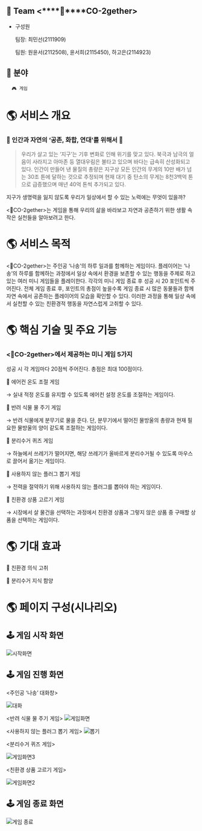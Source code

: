 ## 🔹 Team <****🌱****CO-2gether>

- 구성원
    
    팀장: 최민선(2111909)
    
    팀원: 원윤서(2112508), 윤서희(2115450), 하고은(2114923)

## 🔹 분야

      🎮 게임

# 🌎 서비스 개요

### 🌳 인간과 자연의 ‘공존, 화합, 연대’를 위해서 🌳

> 우리가 살고 있는 ‘지구’는 기후 변화로 인해 위기를 맞고 있다. 북극과 남극의 얼음이 사라지고 아마존 등 열대우림은 불타고 있으며 바다는 급속히 산성화되고 있다. 인간이 만들어 낸 물질의 총량은 지구상 모든 인간의 무게의 10만 배가 넘는 30조 톤에 달하는 것으로 추정되며 현재 대기 중 탄소의 무게는 8천3백억 톤으로 급증했으며 매년 40억 톤씩 추가되고 있다.
> 

지구가 생명력을 잃지 않도록 우리가 일상에서 할 수 있는 노력에는 무엇이 있을까? 

<🌱CO-2gether>는 게임을 통해 우리의 삶을 바라보고 자연과 공존하기 위한 생활 속 작은 실천들을 알아보려고 한다. 



# 🌎 서비스 목적

 <🌱CO-2gether>는 주인공 ‘나송’의 하루 일과를 함께하는 게임이다. 플레이어는 ‘나송’의 하루를 함께하는 과정에서 일상 속에서 환경을 보존할 수 있는 행동을 주제로 하고 있는 여러 미니 게임들을 플레이한다. 각각의 미니 게임 종료 후 성공 시 20 포인트씩 주어진다. 전체 게임 종료 후, 포인트의 총점이 높을수록 게임 종료 시 많은 동물들과 함께 자연 속에서 공존하는 플레이어의 모습을 확인할 수 있다. 이러한 과정을 통해 일상 속에서 실천할 수 있는 친환경적 행동을 자연스럽게 고취할 수 있다.



# 🌎 핵심 기술 및 주요 기능

### <🌱CO-2gether>에서 제공하는 미니 게임 5가지
성공 시 각 게임마다 20점씩 주어진다. 총점은 최대 100점이다.

🔹 에어컨 온도 조절 게임

→ 실내 적정 온도를 유지할 수 있도록 에어컨 설정 온도를 조절하는 게임이다.

🔹 반려 식물 물 주기 게임

→ 반려 식물에게 분무기로 물을 준다. 단, 분무기에서 떨어진 물방울의 총량과 현재 필요한 물방울의 양이 같도록 조절하는 게임이다. 

🔹 분리수거 퀴즈 게임

→ 하늘에서 쓰레기가 떨어지면, 해당 쓰레기가 올바르게 분리수거될 수 있도록 마우스로 끌어서 옮기는 게임이다.

🔹 사용하지 않는 플러그 뽑기 게임

→ 전력을 절약하기 위해 사용하지 않는 플러그를 뽑아야 하는 게임이다.

🔹 친환경 상품 고르기 게임

→ 시장에서 살 물건을 선택하는 과정에서 친환경 상품과 그렇지 않은 상품 중 구매할 상품을 선택하는 게임이다.



# 🌎 기대 효과

🔹 친환경 의식 고취

🔹 분리수거 지식 함양



# 🌎 페이지 구성(시나리오)

## 🕹️ 게임 시작 화면
![시작화면](https://user-images.githubusercontent.com/102416954/187072284-5e74e26c-8f17-485d-bb30-fbf982c64d3b.jpg)


## 🕹️ 게임 진행 화면

<주인공 ‘나송’ 대화창>

![대화](https://user-images.githubusercontent.com/102416954/187075308-5a01bb72-a8cf-4cef-b447-eb6125a0fcec.png)


<반려 식물 물 주기 게임>
![게임화면](https://user-images.githubusercontent.com/102416954/187075304-14d7fa16-0907-486a-981f-fdf8165704bf.png)


<사용하지 않는 플러그 뽑기 게임>
![뽑기](https://user-images.githubusercontent.com/102416954/187075297-90133bd0-a77d-4c31-adab-2a4b312a3600.png)


<분리수거 퀴즈 게임>

![게임화면3](https://user-images.githubusercontent.com/102416954/187075293-0a6bacad-a7ee-4ccf-a932-363a39e8e048.png)


<친환경 상품 고르기 게임>

![게임화면2](https://user-images.githubusercontent.com/102416954/187075285-9a20678b-cc23-448c-86da-2418d956e007.png)



## 🕹️ 게임 종료 화면
![게임 종료](https://user-images.githubusercontent.com/102416954/187075282-25da928a-dab9-4593-963b-d09993b8b636.png)

